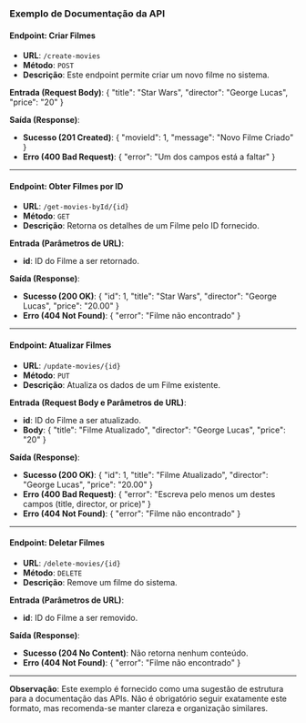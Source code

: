 ### Exemplo de Documentação da API

#### Endpoint: Criar Filmes
- **URL**: `/create-movies`
- **Método**: `POST`
- **Descrição**: Este endpoint permite criar um novo filme no sistema.

**Entrada (Request Body)**:
{
  "title": "Star Wars",
  "director": "George Lucas",
  "price": "20"
}

**Saída (Response)**:
- **Sucesso (201 Created)**:
{
  "movieId": 1,
  "message": "Novo Filme Criado"
}
- **Erro (400 Bad Request)**:
{
   "error": "Um dos campos está a faltar"
}
---

#### Endpoint: Obter Filmes por ID
- **URL**: `/get-movies-byId/{id}`
- **Método**: `GET`
- **Descrição**: Retorna os detalhes de um Filme pelo ID fornecido.

**Entrada (Parâmetros de URL)**:
- **id**: ID do Filme a ser retornado.

**Saída (Response)**:
- **Sucesso (200 OK)**:
{
	"id": 1,
	"title": "Star Wars",
	"director": "George Lucas",
	"price": "20.00"
}
- **Erro (404 Not Found)**:
{
	"error": "Filme não encontrado"
}

---

#### Endpoint: Atualizar Filmes
- **URL**: `/update-movies/{id}`
- **Método**: `PUT`
- **Descrição**: Atualiza os dados de um Filme existente.

**Entrada (Request Body e Parâmetros de URL)**:
- **id**: ID do Filme a ser atualizado.
- **Body**:
{
  "title": "Filme Atualizado",
  "director": "George Lucas",
  "price": "20"
}

**Saída (Response)**:
- **Sucesso (200 OK)**:
{
	"id": 1,
	"title": "Filme Atualizado",
	"director": "George Lucas",
	"price": "20.00"
}
- **Erro (400 Bad Request)**:
{
	"error": "Escreva pelo menos um destes campos (title, director, or price)"
}
- **Erro (404 Not Found)**:
{
	"error": "Filme não encontrado"
}

---

#### Endpoint: Deletar Filmes
- **URL**: `/delete-movies/{id}`
- **Método**: `DELETE`
- **Descrição**: Remove um filme do sistema.

**Entrada (Parâmetros de URL)**:
- **id**: ID do Filme a ser removido.

**Saída (Response)**:
- **Sucesso (204 No Content)**:
  Não retorna nenhum conteúdo.
- **Erro (404 Not Found)**:
{
	"error": "Filme não encontrado"
}

---

**Observação**: Este exemplo é fornecido como uma sugestão de estrutura para a documentação das APIs. Não é obrigatório seguir exatamente este formato, mas recomenda-se manter clareza e organização similares.